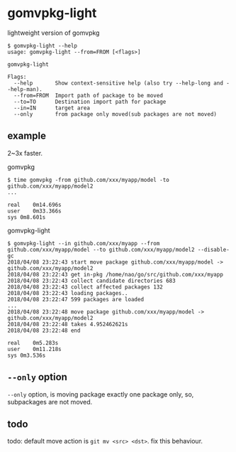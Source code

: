# gomvpkg-light

lightweight version of gomvpkg

```console
$ gomvpkg-light --help
usage: gomvpkg-light --from=FROM [<flags>]

gomvpkg-light

Flags:
  --help       Show context-sensitive help (also try --help-long and --help-man).
  --from=FROM  Import path of package to be moved
  --to=TO      Destination import path for package
  --in=IN      target area
  --only       from package only moved(sub packages are not moved)
```

## example

2~3x faster.

gomvpkg

```shell
$ time gomvpkg -from github.com/xxx/myapp/model -to github.com/xxx/myapp/model2
...

real	0m14.696s
user	0m33.366s
sys	0m8.601s
```

gomvpkg-light

```shell
$ gomvpkg-light --in github.com/xxx/myapp --from github.com/xxx/myapp/model --to github.com/xxx/myapp/model2 --disable-gc
2018/04/08 23:22:43 start move package github.com/xxx/myapp/model -> github.com/xxx/myapp/model2
2018/04/08 23:22:43 get in-pkg /home/nao/go/src/github.com/xxx/myapp
2018/04/08 23:22:43 collect candidate directories 683
2018/04/08 23:22:43 collect affected packages 132
2018/04/08 23:22:43 loading packages..
2018/04/08 23:22:47 599 packages are loaded
...
2018/04/08 23:22:48 move package github.com/xxx/myapp/model -> github.com/xxx/myapp/model2
2018/04/08 23:22:48 takes 4.952462621s
2018/04/08 23:22:48 end

real	0m5.283s
user	0m11.218s
sys	0m3.536s
```

## `--only` option

`--only` option, is moving package exactly one package only, so, subpackages are not moved.

## todo

todo: default move action is `git mv <src> <dst>`.
fix this behaviour.
